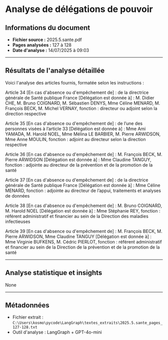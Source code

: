 # Analyse de délégations de pouvoir

## Informations du document
- **Fichier source :** 2025.5.sante.pdf
- **Pages analysées :** 127 à 128
- **Date d'analyse :** 14/07/2025 à 09:03

---

## Résultats de l'analyse détaillée

Voici l'analyse des articles fournis, formatée selon les instructions :

Article 34
[En cas d'absence ou d'empêchement de] : de la directrice générale de Santé publique France
[Délégation est donnée à] : M. Didier CHE, M. Bruno COIGNARD, M. Sébastien DENYS, Mme Céline MENARD, M. François BECK, M. Michel VERNAY, fonction : directeur ou adjoint selon la direction respective

Article 35
[En cas d'absence ou d'empêchement de] : de l’une des personnes visées à l’article 33
[Délégation est donnée à] : Mme Ami YAMADA, M. Harold NOEL, Mme Mélina LE BARBIER, M. Pierre ARWIDSON, Mme Anne MOULIN, fonction : adjoint au directeur selon la direction respective

Article 36
[En cas d'absence ou d'empêchement de] : M. François BECK, M. Pierre ARWIDSON
[Délégation est donnée à] : Mme Claudine TANGUY, fonction : adjointe au directeur de la prévention et de la promotion de la santé

Article 37
[En cas d'absence ou d'empêchement de] : de la directrice générale de Santé publique France
[Délégation est donnée à] : Mme Céline MENARD, fonction : adjointe au directeur de l’appui, traitements et analyses de données

Article 38
[En cas d'absence ou d'empêchement de] : M. Bruno COIGNARD, M. Harold NOEL
[Délégation est donnée à] : Mme Stéphanie REY, fonction : référent administratif et financier au sein de la Direction des maladies infectieuses

Article 39
[En cas d'absence ou d'empêchement de] : M. François BECK, M. Pierre ARWIDSON, Mme Claudine TANGUY
[Délégation est donnée à] : Mme Virginie BUFKENS, M. Cédric PIERLOT, fonction : référent administratif et financier au sein de la Direction de la prévention et de la promotion de la santé

---

## Analyse statistique et insights

None

---

## Métadonnées
- Fichier extrait : `C:\Users\kosmo\pycode\LangGraph\textes_extraits\2025.5.sante_pages_127-128.txt`
- Outil d'analyse : LangGraph + GPT-4o-mini
